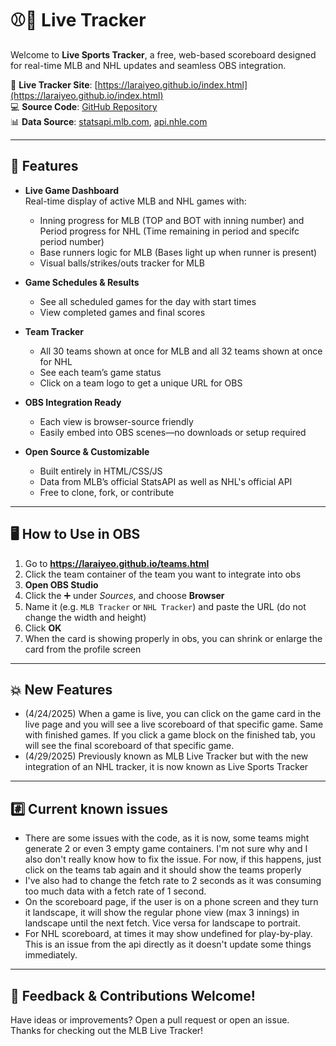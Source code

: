 # ⚾🏒 Live Tracker

Welcome to **Live Sports Tracker**, a free, web-based scoreboard designed for real-time MLB and NHL updates and seamless OBS integration.

🔗 **Live Tracker Site**: [https://laraiyeo.github.io/index.html](https://laraiyeo.github.io/index.html)  
💻 **Source Code**: [GitHub Repository](https://github.com/laraiyeo/laraiyeo.github.io)  
📊 **Data Source**: [statsapi.mlb.com](http://statsapi.mlb.com/api/v1/schedule/games/?sportId=1), [api.nhle.com](https://api-web.nhle.com/v1/schedule/now)

---

## 🧩 Features

- **Live Game Dashboard**  
  Real-time display of active MLB and NHL games with:
  - Inning progress for MLB (TOP and BOT with inning number) and Period progress for NHL (Time remaining in period and specifc period number)
  - Base runners logic for MLB (Bases light up when runner is present)
  - Visual balls/strikes/outs tracker for MLB

- **Game Schedules & Results**  
  - See all scheduled games for the day with start times
  - View completed games and final scores

- **Team Tracker**  
  - All 30 teams shown at once for MLB and all 32 teams shown at once for NHL
  - See each team’s game status
  - Click on a team logo to get a unique URL for OBS

- **OBS Integration Ready**  
  - Each view is browser-source friendly
  - Easily embed into OBS scenes—no downloads or setup required

- **Open Source & Customizable**  
  - Built entirely in HTML/CSS/JS
  - Data from MLB’s official StatsAPI as well as NHL's official API
  - Free to clone, fork, or contribute

---

## 🖥️ How to Use in OBS

1. Go to **https://laraiyeo.github.io/teams.html**
2. Click the team container of the team you want to integrate into obs
3. **Open OBS Studio**
4. Click the ➕ under *Sources*, and choose **Browser**
5. Name it (e.g. `MLB Tracker` or `NHL Tracker`) and paste the URL (do not change the width and height)  
6. Click **OK**
7. When the card is showing properly in obs, you can shrink or enlarge the card from the profile screen

---

## 💥 New Features

- (4/24/2025) When a game is live, you can click on the game card in the live page and you will see a live scoreboard of that specific game. Same with finished games. If you click a game block on the finished tab, you will see the final scoreboard of that specific game.
- (4/29/2025) Previously known as MLB Live Tracker but with the new integration of an NHL tracker, it is now known as Live Sports Tracker
---

## #️⃣ Current known issues

- There are some issues with the code, as it is now, some teams might generate 2 or even 3 empty game containers. I'm not sure why and I also don't really know how to fix the issue. For now, if this happens, just click on the teams tab again and it should show the teams properly
- I've also had to change the fetch rate to 2 seconds as it was consuming too much data with a fetch rate of 1 second.
- On the scoreboard page, if the user is on a phone screen and they turn it landscape, it will show the regular phone view (max 3 innings) in landscape until the next fetch. Vice versa for landscape to portrait.
- For NHL scoreboard, at times it may show undefined for play-by-play. This is an issue from the api directly as it doesn't update some things immediately.

---

## 🙌 Feedback & Contributions Welcome!

Have ideas or improvements? Open a pull request or open an issue.  
Thanks for checking out the MLB Live Tracker!
